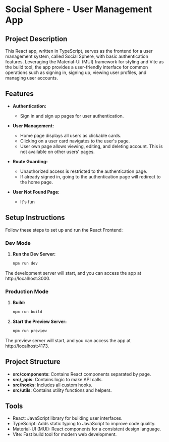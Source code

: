 # Social Sphere - User Management App

## Project Description

This React app, written in TypeScript, serves as the frontend for a user management system, called Social Sphere, with basic authentication features. Leveraging the Material-UI (MUI) framework for styling and Vite as the build tool, the app provides a user-friendly interface for common operations such as signing in, signing up, viewing user profiles, and managing user accounts.

## Features

- **Authentication:**
  - Sign in and sign up pages for user authentication.

- **User Management:**
  - Home page displays all users as clickable cards.
  - Clicking on a user card navigates to the user's page.
  - User own page allows viewing, editing, and deleting account. This is not available on other users' pages.

- **Route Guarding:**
  - Unauthorized access is restricted to the authentication page.
  - If already signed in, going to the authentication page will redirect to the home page.

- **User Not Found Page:**
  - It's fun

## Setup Instructions

Follow these steps to set up and run the React Frontend:

### Dev Mode

1. **Run the Dev Server:**
   ```bash
   npm run dev
  The development server will start, and you can access the app at http://localhost:3000.
   
### Production Mode

1. **Build:**
   ```bash
   npm run build

2. **Start the Preview Server:**
   ```bash
   npm run preview
The preview server will start, and you can access the app at http://localhost:4173.


## Project Structure

  - **src/components**: Contains React components separated by page.
  - **src/_apis**: Contains logic to make API calls.
  - **src/hooks**: Includes all custom hooks.
  - **src/utils**: Contains utility functions and helpers.

## Tools

  - React: JavaScript library for building user interfaces.
  - TypeScript: Adds static typing to JavaScript to improve code quality.
  - Material-UI (MUI): React components for a consistent design language.
  - Vite: Fast build tool for modern web development.
